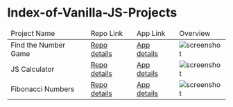 # Index-of-Vanilla-JS-Projects

<table>
    <thead>
        <tr>
            <td>Project Name</td>
            <td>Repo Link</td>
            <td>App Link</td>
            <td>Overview</td>
        </tr>
    </thead>
    <tbody>
        <tr>
            <td>Find the Number Game</td>
            <td><a href="https://github.com/frcihan/find-number" target="_blank">Repo details</a></td>
            <td><a href="https://frcihan.github.io/find-number/" target="_blank">App details</a></td>
            <td><img src="https://github.com/frcihan/find-number/blob/master/Project_001_.png" alt="screenshot"></td>
        </tr>
        <tr>
            <td>JS Calculator</td>
            <td><a href="https://github.com/frcihan/js-calculator" target="_blank">Repo details</a></td>
            <td><a href="https://frcihan.github.io/js-calculator/" target="_blank">App details</a></td>
            <td><img src="https://github.com/frcihan/js-calculator/blob/master/Project_002_.png" alt="screenshot"></td>
        </tr>
        <tr>
            <td>Fibonacci Numbers</td>
            <td><a href="https://github.com/frcihan/fibonacci-numbers" target="_blank">Repo details</a></td>
            <td><a href="https://frcihan.github.io/fibonacci-numbers/" target="_blank">App details</a></td>
            <td><img src="https://github.com/frcihan/fibonacci-numbers/blob/master/fibonacci.png" alt="screenshot"></td>
        </tr>
    </tbody>
</table>

